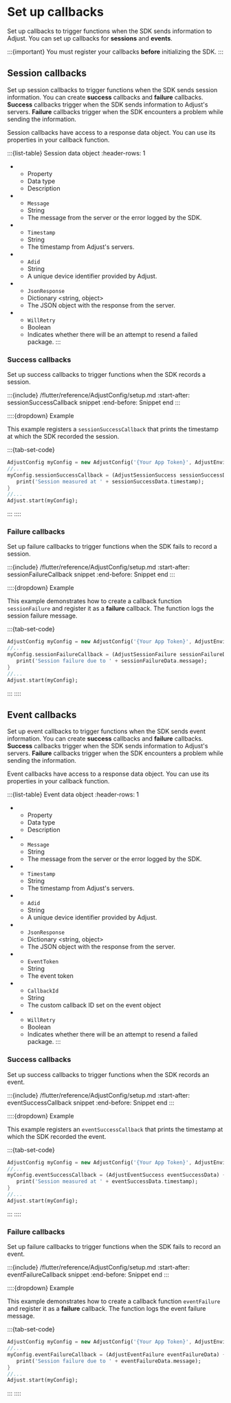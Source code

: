 # Set up callbacks

Set up callbacks to trigger functions when the SDK sends information to Adjust. You can set up callbacks for **sessions** and **events**.

:::{important}
You must register your callbacks **before** initializing the SDK.
:::


## Session callbacks

Set up session callbacks to trigger functions when the SDK sends session information. You can create **success** callbacks and **failure** callbacks. **Success** callbacks trigger when the SDK sends information to Adjust's servers. **Failure** callbacks trigger when the SDK encounters a problem while sending the information.

Session callbacks have access to a response data object. You can use its properties in your callback function.

:::{list-table} Session data object
:header-rows: 1

* - Property
   - Data type
   - Description
* - `Message`
   - String
   - The message from the server or the error logged by the SDK.
* - `Timestamp`
   - String
   - The timestamp from Adjust's servers.
* - `Adid`
   - String
   - A unique device identifier provided by Adjust.
* - `JsonResponse`
   - Dictionary <string, object>
   - The JSON object with the response from the server.
* - `WillRetry`
   - Boolean
   - Indicates whether there will be an attempt to resend a failed package.
:::

### Success callbacks

Set up success callbacks to trigger functions when the SDK records a session.

:::{include} /flutter/reference/AdjustConfig/setup.md
:start-after: sessionSuccessCallback snippet
:end-before: Snippet end
:::

::::{dropdown} Example

This example registers a `sessionSuccessCallback` that prints the timestamp at which the SDK recorded the session.

:::{tab-set-code}

```dart
AdjustConfig myConfig = new AdjustConfig('{Your App Token}', AdjustEnvironment.sandbox);
//...
myConfig.sessionSuccessCallback = (AdjustSessionSuccess sessionSuccessData) {
   print('Session measured at ' + sessionSuccessData.timestamp);
}
//...
Adjust.start(myConfig);
```

:::
::::

### Failure callbacks

Set up failure callbacks to trigger functions when the SDK fails to record a session.

:::{include} /flutter/reference/AdjustConfig/setup.md
:start-after: sessionFailureCallback snippet
:end-before: Snippet end
:::

::::{dropdown} Example

This example demonstrates how to create a callback function `sessionFailure` and register it as a **failure** callback. The function logs the session failure message.

:::{tab-set-code}

```dart
AdjustConfig myConfig = new AdjustConfig('{Your App Token}', AdjustEnvironment.sandbox);
//...
myConfig.sessionFailureCallback = (AdjustSessionFailure sessionFailureData) {
   print('Session failure due to ' + sessionFailureData.message);
}
//...
Adjust.start(myConfig);
```

:::
::::

## Event callbacks

Set up event callbacks to trigger functions when the SDK sends event information. You can create **success** callbacks and **failure** callbacks. **Success** callbacks trigger when the SDK sends information to Adjust's servers. **Failure** callbacks trigger when the SDK encounters a problem while sending the information.

Event callbacks have access to a response data object. You can use its properties in your callback function.

:::{list-table} Event data object
:header-rows: 1

* - Property
   - Data type
   - Description
* - `Message`
   - String
   - The message from the server or the error logged by the SDK.
* - `Timestamp`
   - String
   - The timestamp from Adjust's servers.
* - `Adid`
   - String
   - A unique device identifier provided by Adjust.
* - `JsonResponse`
   - Dictionary <string, object>
   - The JSON object with the response from the server.
* - `EventToken`
   - String
   - The event token
* - `CallbackId`
   - String
   - The custom callback ID set on the event object
* - `WillRetry`
   - Boolean
   - Indicates whether there will be an attempt to resend a failed package.
:::

### Success callbacks

Set up success callbacks to trigger functions when the SDK records an event.

:::{include} /flutter/reference/AdjustConfig/setup.md
:start-after: eventSuccessCallback snippet
:end-before: Snippet end
:::

::::{dropdown} Example

This example registers an `eventSuccessCallback` that prints the timestamp at which the SDK recorded the event.

:::{tab-set-code}

```dart
AdjustConfig myConfig = new AdjustConfig('{Your App Token}', AdjustEnvironment.sandbox);
//...
myConfig.eventSuccessCallback = (AdjustEventSuccess eventSuccessData) {
   print('Session measured at ' + eventSuccessData.timestamp);
}
//...
Adjust.start(myConfig);
```

:::
::::

### Failure callbacks

Set up failure callbacks to trigger functions when the SDK fails to record an event.

:::{include} /flutter/reference/AdjustConfig/setup.md
:start-after: eventFailureCallback snippet
:end-before: Snippet end
:::

::::{dropdown} Example

This example demonstrates how to create a callback function `eventFailure` and register it as a **failure** callback. The function logs the event failure message.

:::{tab-set-code}

```dart
AdjustConfig myConfig = new AdjustConfig('{Your App Token}', AdjustEnvironment.sandbox);
//...
myConfig.eventFailureCallback = (AdjustEventFailure eventFailureData) {
   print('Session failure due to ' + eventFailureData.message);
}
//...
Adjust.start(myConfig);
```

:::
::::
